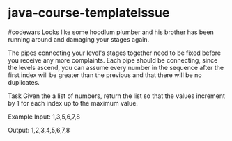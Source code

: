 # java-course-templateIssue
#codewars
Looks like some hoodlum plumber and his brother has been running around and damaging your stages again.

The pipes connecting your level's stages together need to be fixed before you receive any more complaints. Each pipe should be connecting, since the levels ascend, you can assume every number in the sequence after the first index will be greater than the previous and that there will be no duplicates.

Task
Given the a list of numbers, return the list so that the values increment by 1 for each index up to the maximum value.

Example
Input: 1,3,5,6,7,8

Output: 1,2,3,4,5,6,7,8

